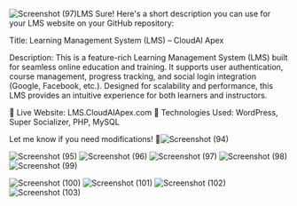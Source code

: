 ![Screenshot (97)](https://github.com/user-attachments/assets/87e59516-8bd4-473f-9f62-44486f819c38)LMS
Sure! Here's a short description you can use for your LMS website on your GitHub repository:

Title: Learning Management System (LMS) – CloudAI Apex

Description:
This is a feature-rich Learning Management System (LMS) built for seamless online education and training. It supports user authentication, course management, progress tracking, and social login integration (Google, Facebook, etc.). Designed for scalability and performance, this LMS provides an intuitive experience for both learners and instructors.

🚀 Live Website: LMS.CloudAIApex.com
📂 Technologies Used: WordPress, Super Socializer, PHP, MySQL

Let me know if you need modifications! 🚀![Screenshot (94)](https://github.com/user-attachments/assets/cd9ff78d-2d24-45ba-861f-f2b2fe8532a3)

![Screenshot (95)](https://github.com/user-attachments/assets/d240a755-7ff2-434b-8f1e-64e46c2c2dff)
![Screenshot (96)](https://github.com/user-attachments/assets/599b9412-3167-44be-90f9-e109170f5959)
![Screenshot (97)](https://github.com/user-attachments/assets/0081e6e8-ab29-4b88-bb81-6c7fe7906064)
![Screenshot (98)](https://github.com/user-attachments/assets/cc6ecb02-d2ff-4274-a400-8ab1b028cfe0)
![Screenshot (99)](https://github.com/user-attachments/assets/8d80d81f-9317-4f08-96dd-9c35bb52058d)

![Screenshot (100)](https://github.com/user-attachments/assets/bf8b7270-872f-4945-ae0f-39cef23f7c11)
![Screenshot (101)](https://github.com/user-attachments/assets/3bf73d82-ba3c-42e5-a098-ed5381aade4c)
![Screenshot (102)](https://github.com/user-attachments/assets/345ccc87-b8c0-4d6c-a72b-85613f8a8d9d)
![Screenshot (103)](https://github.com/user-attachments/assets/b388cae5-cde2-42bb-ba4e-d0660c08a48e)




